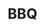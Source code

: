 ---
title: BBQ
crosslinks:
- smoking
- grilling
- food
- iamveryculinary
- sousvide
- me_irl
- Jokes
- houston
- mealtimevideos
- slowcooking
- charcoal
- kansascity
- TexasBBQ
- vegetarian
- shittyfoodporn
- DIY
- snackexchange
- funny
- mildlyvagina
---